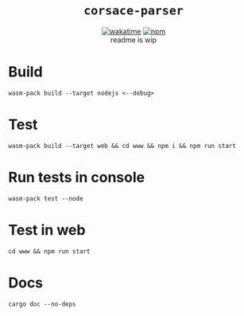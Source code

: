 <div align="center">
 <h1><code>corsace-parser</code></h1>
 <a href="https://wakatime.com/badge/user/8618af0f-2922-48fc-a975-d1faa417e6eb/project/5163423f-bfbe-4eac-bae6-5aab6c1ce9bf"><img src="https://wakatime.com/badge/user/8618af0f-2922-48fc-a975-d1faa417e6eb/project/5163423f-bfbe-4eac-bae6-5aab6c1ce9bf.svg" alt="wakatime"></a> <a href="npmjs.com/package/corsace-parser"><img src="https://img.shields.io/npm/v/corsace-parser" alt="npm"></a>
 <br>
readme is wip
</div>

# Build
`wasm-pack build --target nodejs <--debug>`

# Test
`wasm-pack build --target web && cd www && npm i && npm run start`

# Run tests in console
`wasm-pack test --node`

# Test in web
`cd www && npm run start`

# Docs
`cargo doc --no-deps`
